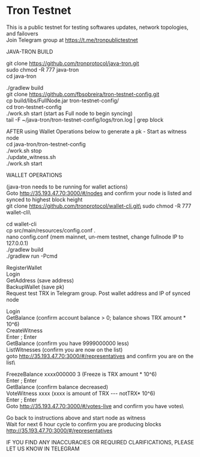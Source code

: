 # Tron Testnet 
This is a public testnet for testing softwares updates, network topologies, and failovers\
Join Telegram group at https://t.me/tronpublictestnet

JAVA-TRON BUILD

git clone https://github.com/tronprotocol/java-tron.git  
sudo chmod -R 777 java-tron\
cd java-tron

./gradlew build\
git clone https://github.com/fbsobreira/tron-testnet-config.git  
cp build/libs/FullNode.jar tron-testnet-config/\
cd tron-testnet-config\
./work.sh start  (start as Full node to begin syncing)\
tail -F ~/java-tron/tron-testnet-config/logs/tron.log | grep block
  
  
AFTER using Wallet Operations below to generate a pk - Start as witness node\
cd java-tron/tron-testnet-config\
./work.sh stop\
./update_witness.sh 	<Enter your node private key>\
./work.sh start
  
  
  
WALLET OPERATIONS

(java-tron needs to be running for wallet actions)\
Goto http://35.193.47.70:3000/#/nodes and confirm your node is listed and synced to highest block height\
git clone https://github.com/tronprotocol/wallet-cli.git\
sudo chmod -R 777 wallet-cli\

cd wallet-cli\
cp src/main/resources/config.conf .\
nano config.conf  (mem mainnet, un-mem testnet, change fullnode IP to 127.0.0.1)\
./gradlew build\
./gradlew run -Pcmd

RegisterWallet <enter pw of choice>\
Login <pw>\
GetAddress    (save address)\
BackupWallet  (save pk)\
Request test TRX in Telegram group. Post wallet address and IP of synced node

Login\
GetBalance (confirm account balance > 0; balance shows TRX amount * 10^6)\
CreateWitness  <web url of choice>\
Enter <y>;   Enter <password>\
GetBalance  (confirm you have 9999000000 less)\
ListWitnesses  (confirm you are now on the list)\
goto http://35.193.47.70:3000/#/representatives and confirm you are on the list\

FreezeBalance xxxx000000 3   (Freeze is TRX amount * 10^6)\
Enter <y>;   Enter <password>\
GetBalance  (confirm balance decreased)\
VoteWitness <account address> xxxx  (xxxx is amount of TRX --- notTRX* 10^6)\
Enter <y>;   Enter <password>\
Goto http://35.193.47.70:3000/#/votes-live and confirm you have votes\


Go back to instructions above and start node as witness\
Wait for next 6 hour cycle to confirm you are producing blocks\
http://35.193.47.70:3000/#/representatives

IF YOU FIND ANY INACCURACIES OR REQUIRED CLARIFICATIONS, PLEASE LET US KNOW IN TELEGRAM

